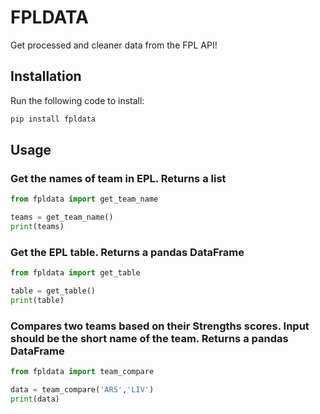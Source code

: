 # FPLDATA
Get processed and cleaner data from the FPL API!

## Installation
Run the following code to install:
```python 
pip install fpldata
```

## Usage
### Get the names of team in EPL. Returns a list
```python
from fpldata import get_team_name

teams = get_team_name()
print(teams)
```
### Get the EPL table. Returns a pandas DataFrame

```python
from fpldata import get_table

table = get_table()
print(table)
```
### Compares two teams based on their Strengths scores. Input should be the short name of the team. Returns a pandas DataFrame
```python
from fpldata import team_compare

data = team_compare('ARS','LIV')
print(data)
```

